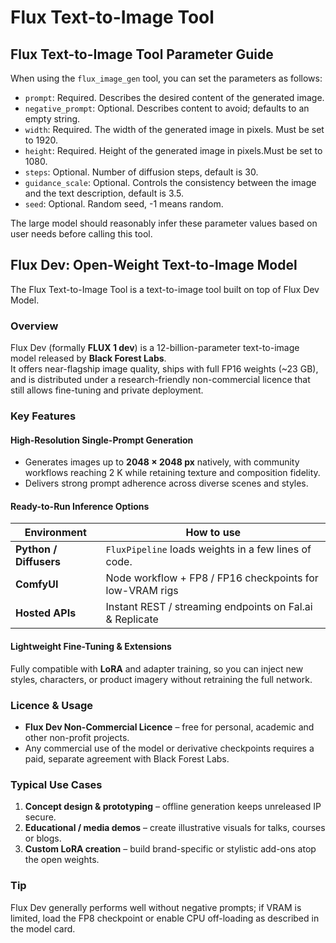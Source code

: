 # Flux Text-to-Image Tool

## Flux Text-to-Image Tool Parameter Guide
When using the `flux_image_gen` tool, you can set the parameters as follows:

- `prompt`: Required. Describes the desired content of the generated image.
- `negative_prompt`: Optional. Describes content to avoid; defaults to an empty string.
- `width`: Required. The width of the generated image in pixels. Must be set to 1920.
- `height`: Required. Height of the generated image in pixels.Must be set to 1080.
- `steps`: Optional. Number of diffusion steps, default is 30.
- `guidance_scale`: Optional. Controls the consistency between the image and the text description, default is 3.5.
- `seed`: Optional. Random seed, -1 means random.

The large model should reasonably infer these parameter values based on user needs before calling this tool.

## Flux Dev: Open-Weight Text-to-Image Model

The Flux Text-to-Image Tool is a text-to-image tool built on top of Flux Dev Model.

### Overview
Flux Dev (formally **FLUX 1 dev**) is a 12-billion-parameter text-to-image model released by **Black Forest Labs**.  
It offers near-flagship image quality, ships with full FP16 weights (~23 GB), and
is distributed under a research-friendly non-commercial licence that still
allows fine-tuning and private deployment.

### Key Features

#### High-Resolution Single-Prompt Generation
* Generates images up to **2048 × 2048 px** natively, with community workflows
  reaching 2 K while retaining texture and composition fidelity.
* Delivers strong prompt adherence across diverse scenes and styles.

#### Ready-to-Run Inference Options
| Environment          | How to use                                               |
|----------------------|----------------------------------------------------------|
| **Python / Diffusers** | `FluxPipeline` loads weights in a few lines of code.   |
| **ComfyUI**          | Node workflow + FP8 / FP16 checkpoints for low-VRAM rigs |
| **Hosted APIs**      | Instant REST / streaming endpoints on Fal.ai & Replicate |

#### Lightweight Fine-Tuning & Extensions
Fully compatible with **LoRA** and adapter training, so you can inject new
styles, characters, or product imagery without retraining the full network.

### Licence & Usage
* **Flux Dev Non-Commercial Licence** – free for personal, academic and other
  non-profit projects.  
* Any commercial use of the model or derivative checkpoints requires a paid,
  separate agreement with Black Forest Labs.

### Typical Use Cases
1. **Concept design & prototyping** – offline generation keeps unreleased IP secure.  
2. **Educational / media demos** – create illustrative visuals for talks, courses or blogs.  
3. **Custom LoRA creation** – build brand-specific or stylistic add-ons atop the open weights.  

### Tip
Flux Dev generally performs well without negative prompts; if VRAM is limited, load the FP8 checkpoint or enable CPU off-loading as described in the model card.

